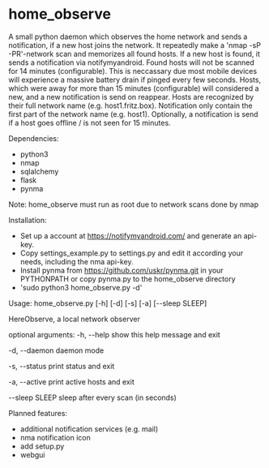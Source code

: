 # home_observe
A small python daemon which observes the home network and sends a notification, if a new host joins the network.
It repeatedly make a 'nmap -sP -PR'-network scan and memorizes all found hosts. If a new host is found, it sends
a notification via notifymyandroid. Found hosts will not be scanned for 14 minutes (configurable). This is neccassary
due most mobile devices will experience a massive battery drain if pinged every few seconds. Hosts, which were away
for more than 15 minutes (configurable) will considered a new, and a new notification is send on reappear.
Hosts are recognized by their full network name (e.g. host1.fritz.box). Notification only contain the first part
of the network name (e.g. host1).
Optionally, a notification is send if a host goes offline / is not seen for 15 minutes.

Dependencies:
- python3
- nmap
- sqlalchemy
- flask
- pynma

Note: home_observe must run as root due to network scans done by nmap


Installation:

- Set up a account at https://notifymyandroid.com/ and generate an api-key.
- Copy settings_example.py to settings.py and edit it according your needs, including the nma api-key.
- Install pynma from https://github.com/uskr/pynma.git in your PYTHONPATH or copy pynma.py to the home_observe directory
- 'sudo python3 home_observe.py -d'


Usage: home_observe.py [-h] [-d] [-s] [-a] [--sleep SLEEP]

HereObserve, a local network observer

optional arguments:
  -h, --help     show this help message and exit
  
  -d, --daemon   daemon mode
  
  -s, --status   print status and exit
  
  -a, --active   print active hosts and exit
  
  --sleep SLEEP  sleep after every scan (in seconds)
  
  
  Planned features:
  - additional notification services (e.g. mail)
  - nma notification icon
  - add setup.py
  - webgui
